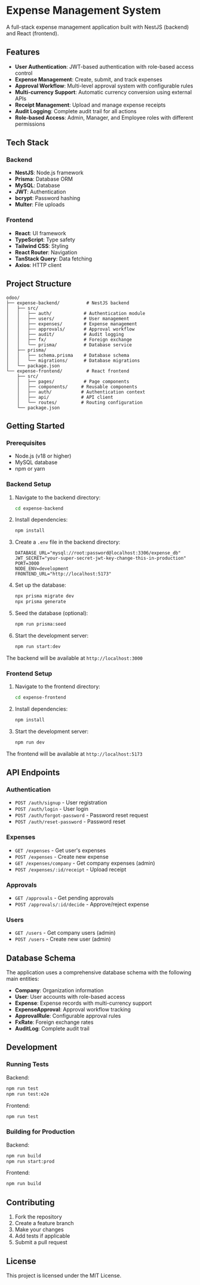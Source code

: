 # Expense Management System

A full-stack expense management application built with NestJS (backend) and React (frontend).

## Features

- **User Authentication**: JWT-based authentication with role-based access control
- **Expense Management**: Create, submit, and track expenses
- **Approval Workflow**: Multi-level approval system with configurable rules
- **Multi-currency Support**: Automatic currency conversion using external APIs
- **Receipt Management**: Upload and manage expense receipts
- **Audit Logging**: Complete audit trail for all actions
- **Role-based Access**: Admin, Manager, and Employee roles with different permissions

## Tech Stack

### Backend
- **NestJS**: Node.js framework
- **Prisma**: Database ORM
- **MySQL**: Database
- **JWT**: Authentication
- **bcrypt**: Password hashing
- **Multer**: File uploads

### Frontend
- **React**: UI framework
- **TypeScript**: Type safety
- **Tailwind CSS**: Styling
- **React Router**: Navigation
- **TanStack Query**: Data fetching
- **Axios**: HTTP client

## Project Structure

```
odoo/
├── expense-backend/          # NestJS backend
│   ├── src/
│   │   ├── auth/            # Authentication module
│   │   ├── users/           # User management
│   │   ├── expenses/        # Expense management
│   │   ├── approvals/       # Approval workflow
│   │   ├── audit/           # Audit logging
│   │   ├── fx/              # Foreign exchange
│   │   └── prisma/          # Database service
│   ├── prisma/
│   │   ├── schema.prisma    # Database schema
│   │   └── migrations/      # Database migrations
│   └── package.json
└── expense-frontend/         # React frontend
    ├── src/
    │   ├── pages/           # Page components
    │   ├── components/     # Reusable components
    │   ├── auth/           # Authentication context
    │   ├── api/            # API client
    │   └── routes/         # Routing configuration
    └── package.json
```

## Getting Started

### Prerequisites

- Node.js (v18 or higher)
- MySQL database
- npm or yarn

### Backend Setup

1. Navigate to the backend directory:
   ```bash
   cd expense-backend
   ```

2. Install dependencies:
   ```bash
   npm install
   ```

3. Create a `.env` file in the backend directory:
   ```env
   DATABASE_URL="mysql://root:password@localhost:3306/expense_db"
   JWT_SECRET="your-super-secret-jwt-key-change-this-in-production"
   PORT=3000
   NODE_ENV=development
   FRONTEND_URL="http://localhost:5173"
   ```

4. Set up the database:
   ```bash
   npx prisma migrate dev
   npx prisma generate
   ```

5. Seed the database (optional):
   ```bash
   npm run prisma:seed
   ```

6. Start the development server:
   ```bash
   npm run start:dev
   ```

The backend will be available at `http://localhost:3000`

### Frontend Setup

1. Navigate to the frontend directory:
   ```bash
   cd expense-frontend
   ```

2. Install dependencies:
   ```bash
   npm install
   ```

3. Start the development server:
   ```bash
   npm run dev
   ```

The frontend will be available at `http://localhost:5173`

## API Endpoints

### Authentication
- `POST /auth/signup` - User registration
- `POST /auth/login` - User login
- `POST /auth/forgot-password` - Password reset request
- `POST /auth/reset-password` - Password reset

### Expenses
- `GET /expenses` - Get user's expenses
- `POST /expenses` - Create new expense
- `GET /expenses/company` - Get company expenses (admin)
- `POST /expenses/:id/receipt` - Upload receipt

### Approvals
- `GET /approvals` - Get pending approvals
- `POST /approvals/:id/decide` - Approve/reject expense

### Users
- `GET /users` - Get company users (admin)
- `POST /users` - Create new user (admin)

## Database Schema

The application uses a comprehensive database schema with the following main entities:

- **Company**: Organization information
- **User**: User accounts with role-based access
- **Expense**: Expense records with multi-currency support
- **ExpenseApproval**: Approval workflow tracking
- **ApprovalRule**: Configurable approval rules
- **FxRate**: Foreign exchange rates
- **AuditLog**: Complete audit trail

## Development

### Running Tests

Backend:
```bash
npm run test
npm run test:e2e
```

Frontend:
```bash
npm run test
```

### Building for Production

Backend:
```bash
npm run build
npm run start:prod
```

Frontend:
```bash
npm run build
```

## Contributing

1. Fork the repository
2. Create a feature branch
3. Make your changes
4. Add tests if applicable
5. Submit a pull request

## License

This project is licensed under the MIT License.
